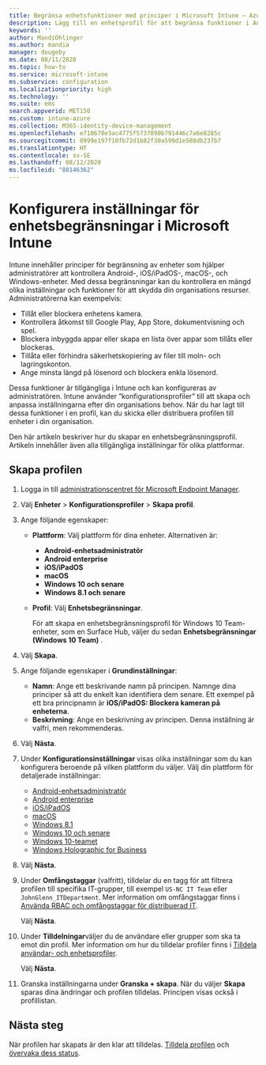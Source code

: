 ```yaml
---
title: Begränsa enhetsfunktioner med principer i Microsoft Intune – Azure | Microsoft Docs
description: Lägg till en enhetsprofil för att begränsa funktioner i Android-enhetsadministratörs-, Android Enterprise-, macOS-, iOS-, iPadOS- och Windows 10-enheter i Microsoft Intune.
keywords: ''
author: MandiOhlinger
ms.author: mandia
manager: dougeby
ms.date: 08/11/2020
ms.topic: how-to
ms.service: microsoft-intune
ms.subservice: configuration
ms.localizationpriority: high
ms.technology: ''
ms.suite: ems
search.appverid: MET150
ms.custom: intune-azure
ms.collection: M365-identity-device-management
ms.openlocfilehash: e710678e3ac4775f5737090b791446c7a6e8285c
ms.sourcegitcommit: 8999e197f10fb72d1b82f30a599d1e588db237b7
ms.translationtype: HT
ms.contentlocale: sv-SE
ms.lasthandoff: 08/12/2020
ms.locfileid: "88146362"
---
```

# <a name="configure-device-restriction-settings-in-microsoft-intune"></a>Konfigurera inställningar för enhetsbegränsningar i Microsoft Intune

Intune innehåller principer för begränsning av enheter som hjälper administratörer att kontrollera Android-, iOS/iPadOS-, macOS-, och Windows-enheter. Med dessa begränsningar kan du kontrollera en mängd olika inställningar och funktioner för att skydda din organisations resurser. Administratörerna kan exempelvis:

- Tillåt eller blockera enhetens kamera.
- Kontrollera åtkomst till Google Play, App Store, dokumentvisning och spel.
- Blockera inbyggda appar eller skapa en lista över appar som tillåts eller blockeras.
- Tillåta eller förhindra säkerhetskopiering av filer till moln- och lagringskonton.
- Ange minsta längd på lösenord och blockera enkla lösenord.

Dessa funktioner är tillgängliga i Intune och kan konfigureras av administratören. Intune använder ”konfigurationsprofiler” till att skapa och anpassa inställningarna efter din organisations behov. När du har lagt till dessa funktioner i en profil, kan du skicka eller distribuera profilen till enheter i din organisation.

Den här artikeln beskriver hur du skapar en enhetsbegränsningsprofil. Artikeln innehåller även alla tillgängliga inställningar för olika plattformar.

## <a name="create-the-profile"></a>Skapa profilen

1. Logga in till [administrationscentret för Microsoft Endpoint Manager](https://go.microsoft.com/fwlink/?linkid=2109431).
2. Välj **Enheter** > **Konfigurationsprofiler** > **Skapa profil**.
3. Ange följande egenskaper:

    - **Plattform**: Välj plattform för dina enheter. Alternativen är:  

        - **Android-enhetsadministratör**
        - **Android enterprise**
        - **iOS/iPadOS**
        - **macOS**
        - **Windows 10 och senare**
        - **Windows 8.1 och senare**

    - **Profil**: Välj **Enhetsbegränsningar**.

        För att skapa en enhetsbegränsningsprofil för Windows 10 Team-enheter, som en Surface Hub, väljer du sedan **Enhetsbegränsningar (Windows 10 Team)** .

4. Välj **Skapa**.
5. Ange följande egenskaper i **Grundinställningar**:

    - **Namn**: Ange ett beskrivande namn på principen. Namnge dina principer så att du enkelt kan identifiera dem senare. Ett exempel på ett bra principnamn är **iOS/iPadOS: Blockera kameran på enheterna**.
    - **Beskrivning**: Ange en beskrivning av principen. Denna inställning är valfri, men rekommenderas.

6. Välj **Nästa**.

7. Under **Konfigurationsinställningar**  visas olika inställningar som du kan konfigurera beroende på vilken plattform du väljer. Välj din plattform för detaljerade inställningar:

    - [Android-enhetsadministratör](device-restrictions-android.md)
    - [Android enterprise](device-restrictions-android-for-work.md)
    - [iOS/iPadOS](device-restrictions-ios.md)
    - [macOS](device-restrictions-macos.md)
    - [Windows 8.1](device-restrictions-windows-8-1.md)
    - [Windows 10 och senare](device-restrictions-windows-10.md)
    - [Windows 10-teamet](device-restrictions-windows-10-teams.md)
    - [Windows Holographic for Business](device-restrictions-windows-holographic.md)

8. Välj **Nästa**.
9. Under **Omfångstaggar** (valfritt), tilldelar du en tagg för att filtrera profilen till specifika IT-grupper, till exempel `US-NC IT Team` eller `JohnGlenn_ITDepartment`. Mer information om omfångstaggar finns i [Använda RBAC och omfångstaggar för distribuerad IT](../fundamentals/scope-tags.md).

    Välj **Nästa**.

10. Under **Tilldelningar**väljer du de användare eller grupper som ska ta emot din profil. Mer information om hur du tilldelar profiler finns i [Tilldela användar- och enhetsprofiler](device-profile-assign.md).

    Välj **Nästa**.

11. Granska inställningarna under **Granska + skapa**. När du väljer **Skapa** sparas dina ändringar och profilen tilldelas. Principen visas också i profillistan.

## <a name="next-steps"></a>Nästa steg

När profilen har skapats är den klar att tilldelas. [Tilldela profilen](device-profile-assign.md) och [övervaka dess status](device-profile-monitor.md).

<!--  Removing image as part of design review; retaining source until we known the disposition.

## Example of device restriction settings

In this high-level example, you'll create a device restriction policy that blocks the use of the built-in camera app on Android devices.

![How to disable the camera on Android devices](./media/device-restrictions-configure/disable-android-camera.png)

-->
